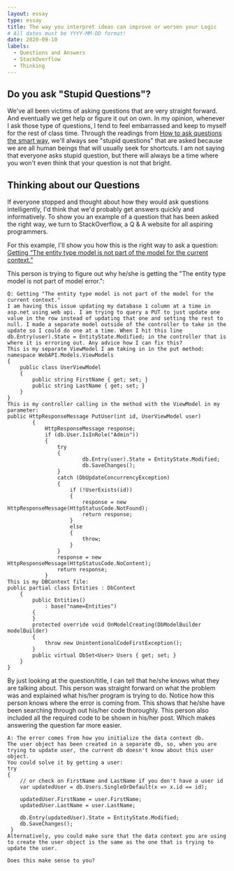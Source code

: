 ```yaml
---
layout: essay
type: essay
title: The way you interpret ideas can improve or worsen your Logic
# All dates must be YYYY-MM-DD format!
date: 2020-09-10
labels:
  - Questions and Answers
  - StackOverflow
  - Thinking
---
```


## Do you ask "Stupid Questions"?

We've all been victims of asking questions that are very straight forward. And eventually we get help or figure it out on own. In my opinion, whenever I ask those type of questions, I tend to feel embarrassed and keep to myself for the rest of class time. Through the readings from [How to ask questions the smart way](http://www.catb.org/esr/faqs/smart-questions.html), we'll always see "stupid questions" that are asked because we are all human beings that will usually seek for shortcuts. I am not saying that everyone asks stupid question, but there will always be a time where you won't even think that your question is not that bright.

## Thinking about our Questions

If everyone stopped and thought about how they would ask questions intelligently, I'd think that we'd probably get answers quickly and informatively. To show you an example of a question that has been asked the right way, we turn to StackOverflow, a Q & A website for all aspiring programmers. 

For this example, I'll show you how this is the right way to ask a question: [Getting “The entity type model is not part of the model for the current context.”](https://stackoverflow.com/questions/22394603/getting-the-entity-type-model-is-not-part-of-the-model-for-the-current-contex)

This person is trying to figure out why he/she is getting the "The entity type model is not part of model error.": 

```
Q: Getting "The entity type model is not part of the model for the current context." 
I am having this issue updating my database 1 column at a time in asp.net using web api. I am trying to query a PUT to just update one value in the row instead of updating that one and setting the rest to null. I made a separate model outside of the controller to take in the update so I could do one at a time. When I hit this line db.Entry(user).State = EntityState.Modified; in the controller that is where it is erroring out. Any advice how I can fix this?
This is my separate ViewModel I am taking in in the put method:
namespace WebAPI.Models.ViewModels
{
    public class UserViewModel
    {
        public string FirstName { get; set; }
        public string LastName { get; set; }
    }
}
This is my controller calling in the method with the ViewModel in my parameter:
public HttpResponseMessage PutUser(int id, UserViewModel user)
        {
            HttpResponseMessage response;
            if (db.User.IsInRole("Admin"))
            {
                try
                {
                        db.Entry(user).State = EntityState.Modified;
                        db.SaveChanges();
                }
                catch (DbUpdateConcurrencyException)
                {
                    if (!UserExists(id))
                    {
                        response = new HttpResponseMessage(HttpStatusCode.NotFound);
                        return response;
                    }
                    else
                    {
                        throw;
                    }
                }
                response = new HttpResponseMessage(HttpStatusCode.NoContent);
                return response;
            }           
This is my DBContext file:
public partial class Entities : DbContext
    {
        public Entities()
            : base("name=Entities")
        {
        }
        protected override void OnModelCreating(DbModelBuilder modelBuilder)
        {
            throw new UnintentionalCodeFirstException();
        }
        public virtual DbSet<User> Users { get; set; }
    }
}
```
By just looking at the question/title, I can tell that he/she knows what they are talking about. This person was straight forward on what the problem was and explained what his/her program is trying to do. Notice how this person knows where the error is coming from. This shows that he/she have been searching through out his/her code thoroughly. This person also included all the required code to be shown in his/her post. Which makes answering the question far more easier. 

```
A: The error comes from how you initialize the data context db.
The user object has been created in a separate db, so, when you are trying to update user, the current db doesn't know about this user object.
You could solve it by getting a user:
try
{
    // or check on FirstName and LastName if you don't have a user id
    var updatedUser = db.Users.SingleOrDefault(x => x.id == id);

    updatedUser.FirstName = user.FirstName;
    updatedUser.LastName = user.LastName;

    db.Entry(updatedUser).State = EntityState.Modified;
    db.SaveChanges();
 }
Alternatively, you could make sure that the data context you are using to create the user object is the same as the one that is trying to update the user.

Does this make sense to you?
```
